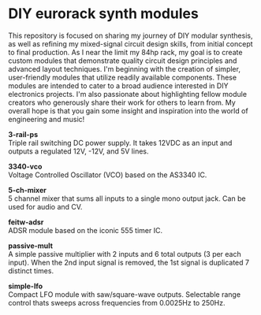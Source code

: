 # DIY eurorack synth modules  

This repository is focused on sharing my journey of DIY modular synthesis, as well as refining my mixed-signal circuit design skills, from initial concept to final production. As I near the limit my 84hp rack, my goal is to create custom modules that demonstrate quality circuit design principles and advanced layout techniques. I'm beginning with the creation of simpler, user-friendly modules that utilize readily available components. These modules are intended to cater to a broad audience interested in DIY electronics projects. I'm also passionate about highlighting fellow module creators who generously share their work for others to learn from. My overall hope is that you gain some insight and inspiration into the world of engineering and music!

**3-rail-ps**  
Triple rail switching DC power supply. It takes 12VDC as an input and outputs a regulated 12V, -12V, and 5V lines.  

**3340-vco**  
Voltage Controlled Oscillator (VCO) based on the AS3340 IC.  

**5-ch-mixer**  
5 channel mixer that sums all inputs to a single mono output jack. Can be used for audio and CV.  

**feitw-adsr**  
ADSR module based on the iconic 555 timer IC.

**passive-mult**  
A simple passive multiplier with 2 inputs and 6 total outputs (3 per each input). When the 2nd input signal is removed, the 1st signal is duplicated 7 distinct times.

**simple-lfo**  
Compact LFO module with saw/square-wave outputs. Selectable range control thats sweeps across frequencies from 0.0025Hz to 250Hz.  

